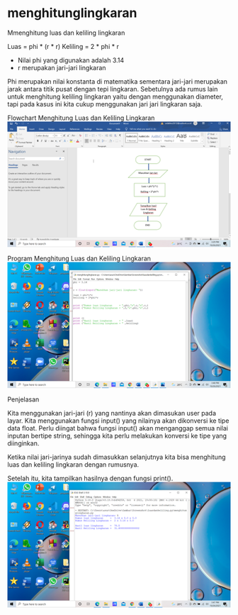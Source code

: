 # menghitunglingkaran
Mmenghitung luas dan keliling lingkaran

Luas     = phi * (r * r)
Keliling = 2 * phi * r

- Nilai phi yang digunakan adalah 3.14
- r merupakan jari-jari lingkaran

Phi merupakan nilai konstanta di matematika sementara jari-jari merupakan jarak antara titik pusat dengan tepi lingkaran. Sebetulnya ada rumus lain untuk menghitung keliling lingkaran yaitu dengan menggunakan diameter, tapi pada kasus ini kita cukup menggunakan jari jari lingkaran saja.

Flowchart Menghitung Luas dan Keliling Lingkaran
![img](1.png)


Program Menghitung Luas dan Keliling Lingkaran 
![img](2.png)

Penjelasan

Kita menggunakan jari-jari (r) yang nantinya akan dimasukan user pada layar. Kita menggunakan fungsi input() yang nilainya akan dikonversi ke tipe data float. Perlu diingat bahwa fungsi input() akan menganggap semua nilai inputan bertipe string, sehingga kita perlu melakukan konversi ke tipe yang diinginkan.

Ketika nilai jari-jarinya sudah dimasukkan selanjutnya kita bisa menghitung luas dan keliling lingkaran dengan rumusnya.

Setelah itu, kita tampilkan hasilnya dengan fungsi print().
![img](3.png)




